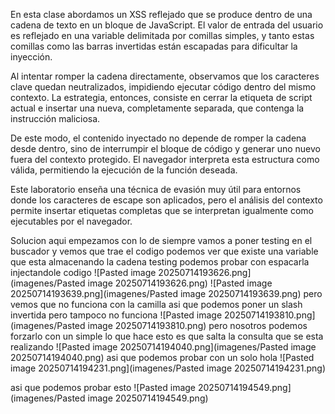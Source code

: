 En esta clase abordamos un XSS reflejado que se produce dentro de una cadena de texto en un bloque de JavaScript. El valor de entrada del usuario es reflejado en una variable delimitada por comillas simples, y tanto estas comillas como las barras invertidas están escapadas para dificultar la inyección.

Al intentar romper la cadena directamente, observamos que los caracteres clave quedan neutralizados, impidiendo ejecutar código dentro del mismo contexto. La estrategia, entonces, consiste en cerrar la etiqueta de script actual e insertar una nueva, completamente separada, que contenga la instrucción maliciosa.

De este modo, el contenido inyectado no depende de romper la cadena desde dentro, sino de interrumpir el bloque de código y generar uno nuevo fuera del contexto protegido. El navegador interpreta esta estructura como válida, permitiendo la ejecución de la función deseada.

Este laboratorio enseña una técnica de evasión muy útil para entornos donde los caracteres de escape son aplicados, pero el análisis del contexto permite insertar etiquetas completas que se interpretan igualmente como ejecutables por el navegador.

Solucion
aqui empezamos con lo de siempre vamos a poner testing en el buscador y vemos que trae el  codigo podemos ver que existe una variable que esta almacenando la cadena testing podemos probar con espacarla injectandole codigo
![Pasted image 20250714193626.png](imagenes/Pasted image 20250714193626.png)
![Pasted image 20250714193639.png](imagenes/Pasted image 20250714193639.png)
pero vemos que no funciona con la camilla asi que podemos poner un slash invertida pero tampoco no funciona
![Pasted image 20250714193810.png](imagenes/Pasted image 20250714193810.png)
pero nosotros podemos forzarlo con un simple </script> lo que hace esto es que salta la consulta que se esta realizando
![Pasted image 20250714194040.png](imagenes/Pasted image 20250714194040.png)
asi que podemos probar con un solo hola
![Pasted image 20250714194231.png](imagenes/Pasted image 20250714194231.png)

asi que podemos probar esto
</script><script>alert(0)</script>
![Pasted image 20250714194549.png](imagenes/Pasted image 20250714194549.png)
